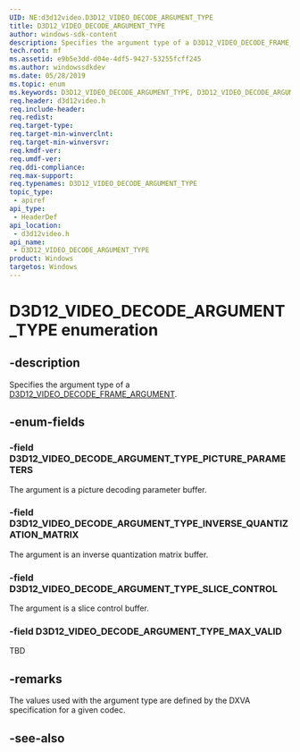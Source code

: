 ```yaml
---
UID: NE:d3d12video.D3D12_VIDEO_DECODE_ARGUMENT_TYPE
title: D3D12_VIDEO_DECODE_ARGUMENT_TYPE
author: windows-sdk-content
description: Specifies the argument type of a D3D12_VIDEO_DECODE_FRAME_ARGUMENT
tech.root: mf
ms.assetid: e9b5e3dd-d04e-4df5-9427-53255fcff245
ms.author: windowssdkdev
ms.date: 05/28/2019 
ms.topic: enum
ms.keywords: D3D12_VIDEO_DECODE_ARGUMENT_TYPE, D3D12_VIDEO_DECODE_ARGUMENT_TYPE, 
req.header: d3d12video.h
req.include-header:
req.redist:
req.target-type:
req.target-min-winverclnt:
req.target-min-winversvr:
req.kmdf-ver:
req.umdf-ver:
req.ddi-compliance:
req.max-support:
req.typenames: D3D12_VIDEO_DECODE_ARGUMENT_TYPE
topic_type: 
 - apiref
api_type: 
 - HeaderDef
api_location: 
 - d3d12video.h
api_name: 
 - D3D12_VIDEO_DECODE_ARGUMENT_TYPE
product: Windows
targetos: Windows
---
```


# D3D12_VIDEO_DECODE_ARGUMENT_TYPE enumeration

## -description

Specifies the argument type of a [D3D12_VIDEO_DECODE_FRAME_ARGUMENT](ns-d3d12video-d3d12_video_decode_frame_argument).

## -enum-fields

### -field D3D12_VIDEO_DECODE_ARGUMENT_TYPE_PICTURE_PARAMETERS 

The argument is a picture decoding parameter buffer.

### -field D3D12_VIDEO_DECODE_ARGUMENT_TYPE_INVERSE_QUANTIZATION_MATRIX 

The argument is an inverse quantization matrix buffer.

### -field D3D12_VIDEO_DECODE_ARGUMENT_TYPE_SLICE_CONTROL 

The argument is a slice control buffer.

### -field D3D12_VIDEO_DECODE_ARGUMENT_TYPE_MAX_VALID 

TBD

## -remarks

The values used with the argument type are defined by the DXVA specification for a given codec.

## -see-also